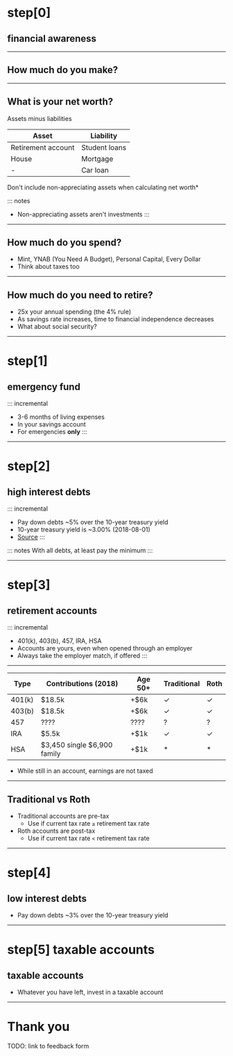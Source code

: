 # step[0]
## financial awareness

---

## How much do you make?

---

## What is your net worth?
Assets minus liabilities

Asset|Liability
---|---
Retirement account|Student loans
House|Mortgage
-|Car loan

Don't include non-appreciating assets when calculating net worth\*

::: notes
* Non-appreciating assets aren't investments
:::

---

## How much do you spend?
* Mint, YNAB (You Need A Budget), Personal Capital, Every Dollar
* Think about taxes too

---

## How much do you need to retire?
* 25x your annual spending (the 4% rule)
* As savings rate increases, time to financial independence decreases
* What about social security?

---

# step[1]
## emergency fund

::: incremental
* 3-6 months of living expenses
* In your savings account
* For emergencies **only**
:::

---

# step[2]
## high interest debts

::: incremental
* Pay down debts ~5% over the 10-year treasury yield
* 10-year treasury yield is ~3.00% (2018-08-01)
* [Source](https://forum.mrmoneymustache.com/investor-alley/investment-order/msg1333153/#msg1333153)
:::

::: notes
With all debts, at least pay the minimum
:::

---

# step[3]
## retirement accounts

::: incremental
* 401(k), 403(b), 457, IRA, HSA
* Accounts are yours, even when opened through an employer
* Always take the employer match, if offered
:::

---

Type|Contributions (2018)|Age 50+|Traditional|Roth
---|---|---|---|---
401(k)|$18.5k|+$6k|✓|✓
403(b)|$18.5k|+$6k|✓|✓
457|????|????|?|?
IRA|$5.5k|+$1k|✓|✓
HSA|$3,450 single $6,900 family|+$1k|\*|\*

* While still in an account, earnings are not taxed

---

## Traditional vs Roth
* Traditional accounts are pre-tax
    * Use if current tax rate `≥` retirement tax rate
* Roth accounts are post-tax
    * Use if current tax rate `<` retirement tax rate

---

# step[4]
## low interest debts
* Pay down debts ~3% over the 10-year treasury yield

---

# step[5] taxable accounts
## taxable accounts
* Whatever you have left, invest in a taxable account

---

# Thank you
TODO: link to feedback form
